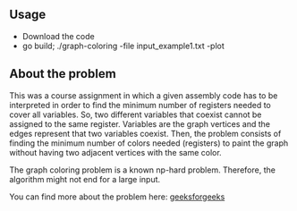 
## Usage

* Download the code
* go build; ./graph-coloring -file input_example1.txt -plot 

## About the problem

This was a course assignment in which a given assembly code has to be interpreted in order to find the minimum number of registers needed to cover all variables. So, two different variables that coexist cannot be assigned to the same register. Variables are the graph vertices and the edges represent that two variables coexist. Then, the problem consists of finding the minimum number of colors needed (registers) to paint the graph without having two adjacent vertices with the same color.

The graph coloring problem is a known np-hard problem. Therefore, the algorithm might not end for a large input.

You can find more about the problem here: [geeksforgeeks](http://www.geeksforgeeks.org/graph-coloring-applications/)